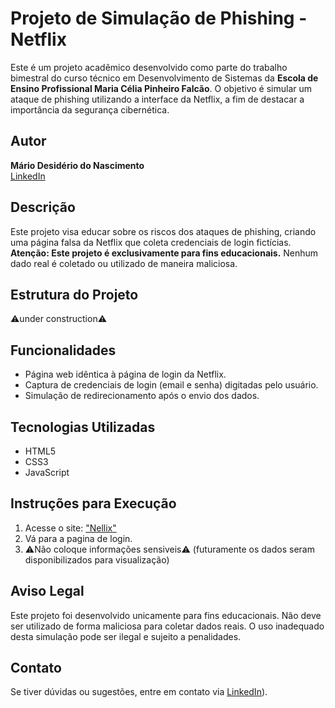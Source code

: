 # Projeto de Simulação de Phishing - Netflix

Este é um projeto acadêmico desenvolvido como parte do trabalho bimestral do curso técnico em Desenvolvimento de Sistemas da **Escola de Ensino Profissional Maria Célia Pinheiro Falcão**. O objetivo é simular um ataque de phishing utilizando a interface da Netflix, a fim de destacar a importância da segurança cibernética.

## Autor

**Mário Desidério do Nascimento**  
[LinkedIn](https://www.linkedin.com/in/m%C3%A1rio-desid%C3%A9rio-do-nascimento-b2327a2a2/)

## Descrição

Este projeto visa educar sobre os riscos dos ataques de phishing, criando uma página falsa da Netflix que coleta credenciais de login fictícias. **Atenção: Este projeto é exclusivamente para fins educacionais.** Nenhum dado real é coletado ou utilizado de maneira maliciosa.

## Estrutura do Projeto 
⚠️under construction⚠️
## Funcionalidades

- Página web idêntica à página de login da Netflix.
- Captura de credenciais de login (email e senha) digitadas pelo usuário.
- Simulação de redirecionamento após o envio dos dados.

## Tecnologias Utilizadas

- HTML5
- CSS3
- JavaScript

## Instruções para Execução

1. Acesse o site:
["Nellix"](nellix.web.app)
2. Vá para a pagina de login.
3. ⚠️Não coloque informações sensiveis⚠️ (futuramente os dados seram disponibilizados para visualização)

## Aviso Legal

Este projeto foi desenvolvido unicamente para fins educacionais. Não deve ser utilizado de forma maliciosa para coletar dados reais. O uso inadequado desta simulação pode ser ilegal e sujeito a penalidades.

## Contato

Se tiver dúvidas ou sugestões, entre em contato via [LinkedIn](https://www.linkedin.com/in/m%C3%A1rio-desid%C3%A9rio-do-nascimento-b2327a2a2/)).

